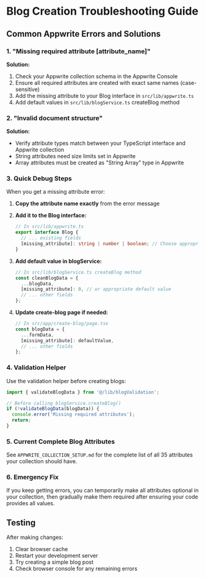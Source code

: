 # Blog Creation Troubleshooting Guide

## Common Appwrite Errors and Solutions

### 1. "Missing required attribute [attribute_name]"

**Solution:**
1. Check your Appwrite collection schema in the Appwrite Console
2. Ensure all required attributes are created with exact same names (case-sensitive)
3. Add the missing attribute to your Blog interface in `src/lib/appwrite.ts`
4. Add default values in `src/lib/blogService.ts` createBlog method

### 2. "Invalid document structure"

**Solution:**
- Verify attribute types match between your TypeScript interface and Appwrite collection
- String attributes need size limits set in Appwrite
- Array attributes must be created as "String Array" type in Appwrite

### 3. Quick Debug Steps

When you get a missing attribute error:

1. **Copy the attribute name exactly** from the error message
2. **Add it to the Blog interface:**
   ```typescript
   // In src/lib/appwrite.ts
   export interface Blog {
     // ... existing fields
     [missing_attribute]: string | number | boolean; // Choose appropriate type
   }
   ```

3. **Add default value in blogService:**
   ```typescript
   // In src/lib/blogService.ts createBlog method
   const cleanBlogData = {
     ...blogData,
     [missing_attribute]: 0, // or appropriate default value
     // ... other fields
   };
   ```

4. **Update create-blog page if needed:**
   ```typescript
   // In src/app/create-blog/page.tsx
   const blogData = {
     ...formData,
     [missing_attribute]: defaultValue,
     // ... other fields
   };
   ```

### 4. Validation Helper

Use the validation helper before creating blogs:

```typescript
import { validateBlogData } from '@/lib/blogValidation';

// Before calling blogService.createBlog()
if (!validateBlogData(blogData)) {
  console.error('Missing required attributes');
  return;
}
```

### 5. Current Complete Blog Attributes

See `APPWRITE_COLLECTION_SETUP.md` for the complete list of all 35 attributes your collection should have.

### 6. Emergency Fix

If you keep getting errors, you can temporarily make all attributes optional in your collection, then gradually make them required after ensuring your code provides all values.

## Testing

After making changes:
1. Clear browser cache
2. Restart your development server
3. Try creating a simple blog post
4. Check browser console for any remaining errors
